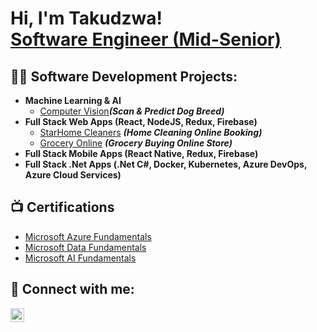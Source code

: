 <h1>Hi, I'm Takudzwa! <br/><a href="https://github.com/Delvin2011">Software Engineer (Mid-Senior)</a></h1>

<h2>👨‍💻 Software Development Projects:</h2>

- <b>Machine Learning & AI</b>
  - [Computer Vision](https://github.com/Delvin2011/Delvin2011.github.io/blob/master/dog_vision.ipynb)<b><i>(Scan & Predict Dog Breed)</b></i>
- <b>Full Stack Web Apps (React, NodeJS, Redux, Firebase)</b>
  - [StarHome Cleaners](https://github.com/Delvin2011/StarHomeCleaners) <b><i>(Home Cleaning Online Booking)</b></i>
  - [Grocery Online](https://github.com/Delvin2011/GroceryOnline) <b><i>(Grocery Buying Online Store)</b></i> 
- <b>Full Stack Mobile Apps (React Native, Redux, Firebase)</b>
- <b>Full Stack .Net Apps (.Net C#, Docker, Kubernetes, Azure DevOps, Azure Cloud Services)</b>

<h2>📺 Certifications</h2>

- [Microsoft Azure Fundamentals](https://www.credly.com/badges/272bd332-3141-49c4-927f-4c7c95721448/public_url)
- [Microsoft Data Fundamentals](https://www.credly.com/badges/0037b1bf-ecff-46a9-b638-16b0ffd56d35/public_url)
- [Microsoft AI Fundamentals](https://www.credly.com/badges/5bbf94a1-b6fd-4d8e-ade3-83bcbc29afe1/public_url)


<h2> 🤳 Connect with me:</h2>

[<img align="left" alt="JoshMadakor | LinkedIn" width="22px" src="https://cdn.jsdelivr.net/npm/simple-icons@v3/icons/linkedin.svg" />][linkedin]


[linkedin]: https://www.linkedin.com/in/tbtapfumanei/


<!--
**joshmadakor1/joshmadakor1** is a ✨ _special_ ✨ repository because its `README.md` (this file) appears on your GitHub profile.

Here are some ideas to get you started:

- 🔭 I’m currently working on ...
- 🌱 I’m currently learning ...
- 👯 I’m looking to collaborate on ...
- 🤔 I’m looking for help with ...
- 💬 Ask me about ...
- 📫 How to reach me: ...
- 😄 Pronouns: ...
- ⚡ Fun fact: ...
-->
